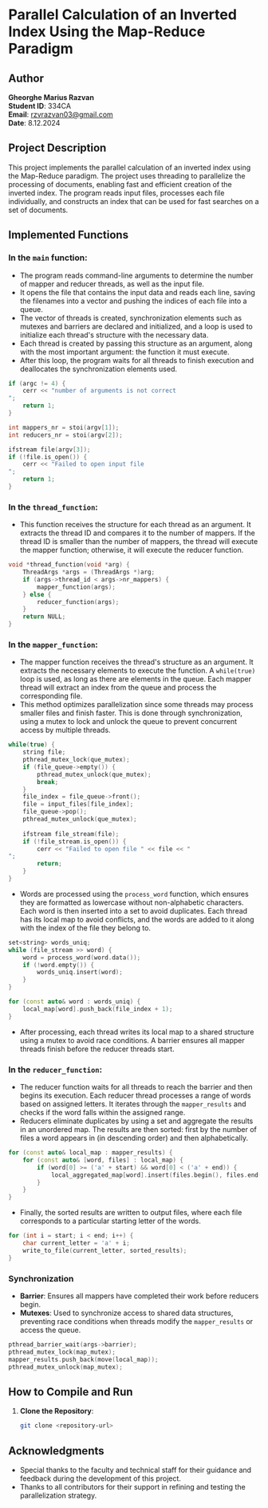 
# Parallel Calculation of an Inverted Index Using the Map-Reduce Paradigm

## Author
**Gheorghe Marius Razvan**  
**Student ID**: 334CA  
**Email**: rzvrazvan03@gmail.com  
**Date**: 8.12.2024

## Project Description
This project implements the parallel calculation of an inverted index using the Map-Reduce paradigm. The project uses threading to parallelize the processing of documents, enabling fast and efficient creation of the inverted index. The program reads input files, processes each file individually, and constructs an index that can be used for fast searches on a set of documents.

## Implemented Functions

### In the `main` function:
- The program reads command-line arguments to determine the number of mapper and reducer threads, as well as the input file.
- It opens the file that contains the input data and reads each line, saving the filenames into a vector and pushing the indices of each file into a queue.
- The vector of threads is created, synchronization elements such as mutexes and barriers are declared and initialized, and a loop is used to initialize each thread's structure with the necessary data.
- Each thread is created by passing this structure as an argument, along with the most important argument: the function it must execute.
- After this loop, the program waits for all threads to finish execution and deallocates the synchronization elements used.

```cpp
if (argc != 4) {
    cerr << "number of arguments is not correct
";
    return 1;
}

int mappers_nr = stoi(argv[1]);
int reducers_nr = stoi(argv[2]);

ifstream file(argv[3]);
if (!file.is_open()) {
    cerr << "Failed to open input file
";
    return 1;
}
```

### In the `thread_function`:
- This function receives the structure for each thread as an argument. It extracts the thread ID and compares it to the number of mappers. If the thread ID is smaller than the number of mappers, the thread will execute the mapper function; otherwise, it will execute the reducer function.
  
```cpp
void *thread_function(void *arg) {
    ThreadArgs *args = (ThreadArgs *)arg;
    if (args->thread_id < args->nr_mappers) {
        mapper_function(args);
    } else {
        reducer_function(args);
    }
    return NULL;
}
```

### In the `mapper_function`:
- The mapper function receives the thread's structure as an argument. It extracts the necessary elements to execute the function. A `while(true)` loop is used, as long as there are elements in the queue. Each mapper thread will extract an index from the queue and process the corresponding file.
- This method optimizes parallelization since some threads may process smaller files and finish faster. This is done through synchronization, using a mutex to lock and unlock the queue to prevent concurrent access by multiple threads.

```cpp
while(true) {
    string file;
    pthread_mutex_lock(que_mutex);
    if (file_queue->empty()) {
        pthread_mutex_unlock(que_mutex);
        break;
    }
    file_index = file_queue->front();
    file = input_files[file_index];
    file_queue->pop();
    pthread_mutex_unlock(que_mutex);
    
    ifstream file_stream(file);
    if (!file_stream.is_open()) {
        cerr << "Failed to open file " << file << "
";
        return;
    }
}
```

- Words are processed using the `process_word` function, which ensures they are formatted as lowercase without non-alphabetic characters. Each word is then inserted into a set to avoid duplicates. Each thread has its local map to avoid conflicts, and the words are added to it along with the index of the file they belong to.

```cpp
set<string> words_uniq;
while (file_stream >> word) {
    word = process_word(word.data());
    if (!word.empty()) {
        words_uniq.insert(word);
    }
}

for (const auto& word : words_uniq) {
    local_map[word].push_back(file_index + 1);
}
```

- After processing, each thread writes its local map to a shared structure using a mutex to avoid race conditions. A barrier ensures all mapper threads finish before the reducer threads start.

### In the `reducer_function`:
- The reducer function waits for all threads to reach the barrier and then begins its execution. Each reducer thread processes a range of words based on assigned letters. It iterates through the `mapper_results` and checks if the word falls within the assigned range.
- Reducers eliminate duplicates by using a set and aggregate the results in an unordered map. The results are then sorted: first by the number of files a word appears in (in descending order) and then alphabetically.

```cpp
for (const auto& local_map : mapper_results) {
    for (const auto& [word, files] : local_map) {
        if (word[0] >= ('a' + start) && word[0] < ('a' + end)) {
            local_aggregated_map[word].insert(files.begin(), files.end());
        }
    }
}
```

- Finally, the sorted results are written to output files, where each file corresponds to a particular starting letter of the words.

```cpp
for (int i = start; i < end; i++) {
    char current_letter = 'a' + i;
    write_to_file(current_letter, sorted_results);
}
```

### Synchronization
- **Barrier**: Ensures all mappers have completed their work before reducers begin.
- **Mutexes**: Used to synchronize access to shared data structures, preventing race conditions when threads modify the `mapper_results` or access the queue.

```cpp
pthread_barrier_wait(args->barrier);
pthread_mutex_lock(map_mutex);
mapper_results.push_back(move(local_map));
pthread_mutex_unlock(map_mutex);
```

## How to Compile and Run

1. **Clone the Repository**:
    ```bash
    git clone <repository-url>
    ```

## Acknowledgments
- Special thanks to the faculty and technical staff for their guidance and feedback during the development of this project.
- Thanks to all contributors for their support in refining and testing the parallelization strategy.
